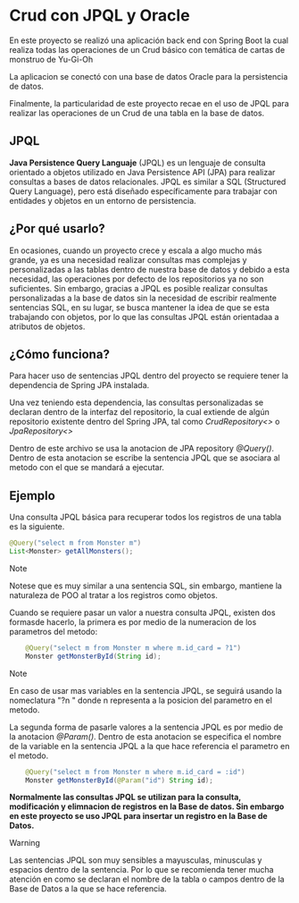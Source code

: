 # Crud con JPQL y Oracle
En este proyecto se realizó una aplicación back end con Spring Boot la cual realiza todas las operaciones de un Crud básico con temática de cartas de monstruo de Yu-Gi-Oh

La aplicacion se conectó con una base de datos Oracle para la persistencia de datos.

Finalmente, la particularidad de este proyecto recae en el uso de JPQL para realizar las operaciones de un Crud de una tabla en la base de datos.


## JPQL
**Java Persistence Query Languaje** (JPQL) es un lenguaje de consulta orientado a objetos utilizado en Java Persistence API (JPA) para realizar consultas a bases de datos relacionales. 
JPQL es similar a SQL (Structured Query Language), pero está diseñado específicamente para trabajar con entidades y objetos en un entorno de persistencia.

## ¿Por qué usarlo?
En ocasiones, cuando un proyecto crece y escala a algo mucho más grande, ya es una necesidad realizar consultas mas complejas y personalizadas a las tablas dentro de nuestra base de datos y debido 
a esta necesidad, las operaciones por defecto de los repositorios ya no son suficientes. Sin embargo, gracias a JPQL es posible realizar consultas personalizadas a la base de datos sin la necesidad de
escribir realmente sentencias SQL, en su lugar, se busca mantener la idea de que se esta trabajando con objetos, por lo que las consultas JPQL están orientadaa a atributos de objetos.

## ¿Cómo funciona?
Para hacer uso de sentencias JPQL dentro del proyecto se requiere tener la dependencia de Spring JPA instalada.

Una vez teniendo esta dependencia, las consultas personalizadas se declaran dentro de la interfaz del repositorio, la cual extiende de algún repositorio existente dentro del Spring JPA, tal como
*CrudRepository<>* o *JpaRepository<>*

Dentro de este archivo se usa la anotacion de JPA repository *@Query()*. Dentro de esta anotacion se escribe la sentencia JPQL que se asociara al metodo con el que se mandará a ejecutar.

## Ejemplo
Una consulta JPQL básica para recuperar todos los registros de una tabla es la siguiente.
```Java
@Query("select m from Monster m")
List<Monster> getAllMonsters();
```

> [!NOTE]
> Notese que es muy similar a una sentencia SQL, sin embargo, mantiene la naturaleza de POO al tratar a los registros como objetos.
>

Cuando se requiere pasar un valor a nuestra consulta JPQL, existen dos formasde hacerlo, la primera es por medio de la numeracion de los parametros del metodo:
```Java
    @Query("select m from Monster m where m.id_card = ?1")
    Monster getMonsterById(String id);
```
> [!NOTE]
> En caso de usar mas variables en la sentencia JPQL, se seguirá usando la nomeclatura "?n " donde n representa a la posicion del parametro en el metodo.

La segunda forma de pasarle valores a la sentencia JPQL es por medio de la anotacion *@Param()*. Dentro de esta anotacion se especifica el nombre de la variable en la sentencia 
JPQL a la que hace referencia el parametro en el metodo.
```Java
    @Query("select m from Monster m where m.id_card = :id")
    Monster getMonsterById(@Param("id") String id);
```

**Normalmente las consultas JPQL se utilizan para la consulta, modificación y elimnacion de registros en la Base de datos. Sin embargo en este proyecto se uso JPQL para insertar 
un registro en la Base de Datos.**

> [!WARNING]
> Las sentencias JPQL son muy sensibles a mayusculas, minusculas y espacios dentro de la sentencia. Por lo que se recomienda tener mucha atención en como
> se declaran el nombre de la tabla o campos dentro de la Base de Datos a la que se hace referencia.
